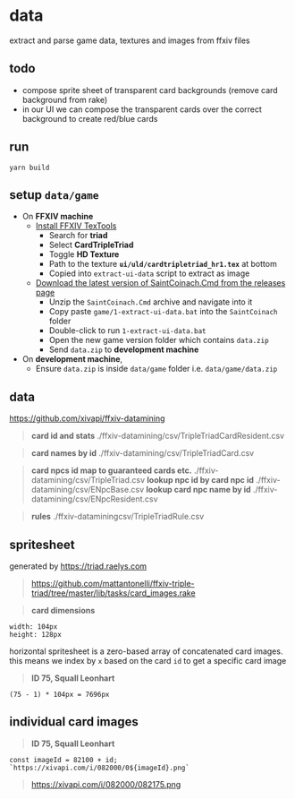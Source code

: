 # data

extract and parse game data, textures and images from ffxiv files

## todo

- compose sprite sheet of transparent card backgrounds (remove card background from rake)
- in our UI we can compose the transparent cards over the correct background to create red/blue cards


## run

```
yarn build
```

## setup `data/game`

- On **FFXIV machine**
  - [Install FFXIV TexTools](https://github.com/TexTools/FFXIV_TexTools_UI)
    - Search for **triad**
    - Select **CardTripleTriad**
    - Toggle **HD Texture**
    - Path to the texture **`ui/uld/cardtripletriad_hr1.tex`** at bottom
    - Copied into `extract-ui-data` script to extract as image
  - [Download the latest version of SaintCoinach.Cmd from the releases page](https://github.com/ufx/SaintCoinach/releases)
    - Unzip the `SaintCoinach.Cmd` archive and navigate into it
    - Copy paste `game/1-extract-ui-data.bat` into the `SaintCoinach` folder
    - Double-click to run `1-extract-ui-data.bat`
    - Open the new game version folder which contains `data.zip`
    - Send `data.zip` to **development machine**
- On **development machine**,
  - Ensure `data.zip` is inside `data/game` folder i.e. `data/game/data.zip`

## data

https://github.com/xivapi/ffxiv-datamining

> **card id and stats**
> ./ffxiv-datamining/csv/TripleTriadCardResident.csv

> **card names by id**
> ./ffxiv-datamining/csv/TripleTriadCard.csv

> **card npcs id map to guaranteed cards etc.**
> ./ffxiv-datamining/csv/TripleTriad.csv
> **lookup npc id by card npc id**
> ./ffxiv-datamining/csv/ENpcBase.csv
> **lookup card npc name by id**
> ./ffxiv-datamining/csv/ENpcResident.csv

> **rules**
> ./ffxiv-dataminingcsv/TripleTriadRule.csv

## spritesheet

generated by https://triad.raelys.com

> https://github.com/mattantonelli/ffxiv-triple-triad/tree/master/lib/tasks/card_images.rake

> **card dimensions**
```
width: 104px
height: 128px
```

horizontal spritesheet is a zero-based array of concatenated card images. this means we index by `x` based on the card `id` to get a specific card image

> **ID 75, Squall Leonhart**

```
(75 - 1) * 104px = 7696px
```

## individual card images

> **ID 75, Squall Leonhart**
```
const imageId = 82100 + id;
`https://xivapi.com/i/082000/0${imageId}.png`
```
> https://xivapi.com/i/082000/082175.png
